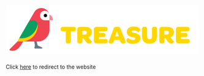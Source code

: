 # ![APTreasure Logo](https://github.com/APTreasure/aptreasure.github.io/blob/main/images/title.png?raw=true)

Click [here](https://aptreasure.github.io) to redirect to the website
